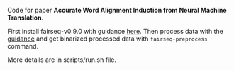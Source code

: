 Code for paper **Accurate Word Alignment Induction from Neural Machine Translation**.

First install fairseq-v0.9.0 with guidance [here](https://github.com/pytorch/fairseq/tree/v0.9.0). Then process data with the [guidance](https://github.com/lilt/alignment-scripts/tree/master/preprocess) and get binarized processed data with `fairseq-preprocess` command.

More details are in scripts/run.sh file.